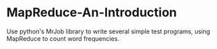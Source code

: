 # MapReduce-An-Introduction
Use python's MrJob library to write several simple test programs, using MapReduce to count word frequencies.
